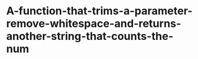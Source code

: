 # A-function-that-trims-a-parameter-remove-whitespace-and-returns-another-string-that-counts-the-num